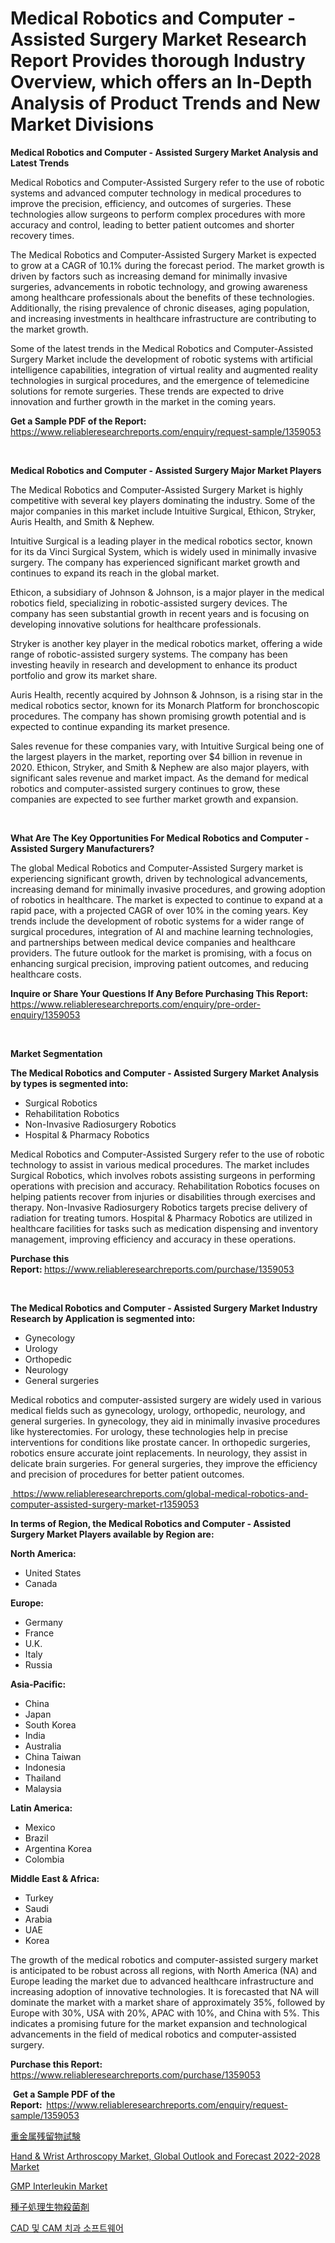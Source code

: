<p><h1>Medical Robotics and Computer - Assisted Surgery Market Research Report Provides thorough Industry Overview, which offers an In-Depth Analysis of Product Trends and New Market Divisions</h1></p><p><strong>Medical Robotics and Computer - Assisted Surgery Market Analysis and Latest Trends</strong></p>
<p><p>Medical Robotics and Computer-Assisted Surgery refer to the use of robotic systems and advanced computer technology in medical procedures to improve the precision, efficiency, and outcomes of surgeries. These technologies allow surgeons to perform complex procedures with more accuracy and control, leading to better patient outcomes and shorter recovery times.</p><p>The Medical Robotics and Computer-Assisted Surgery Market is expected to grow at a CAGR of 10.1% during the forecast period. The market growth is driven by factors such as increasing demand for minimally invasive surgeries, advancements in robotic technology, and growing awareness among healthcare professionals about the benefits of these technologies. Additionally, the rising prevalence of chronic diseases, aging population, and increasing investments in healthcare infrastructure are contributing to the market growth.</p><p>Some of the latest trends in the Medical Robotics and Computer-Assisted Surgery Market include the development of robotic systems with artificial intelligence capabilities, integration of virtual reality and augmented reality technologies in surgical procedures, and the emergence of telemedicine solutions for remote surgeries. These trends are expected to drive innovation and further growth in the market in the coming years.</p></p>
<p><strong>Get a Sample PDF of the Report:&nbsp;</strong> <a href="https://www.reliableresearchreports.com/enquiry/request-sample/1359053">https://www.reliableresearchreports.com/enquiry/request-sample/1359053</a></p>
<p>&nbsp;</p>
<p><strong>Medical Robotics and Computer - Assisted Surgery Major Market Players</strong></p>
<p><p>The Medical Robotics and Computer-Assisted Surgery Market is highly competitive with several key players dominating the industry. Some of the major companies in this market include Intuitive Surgical, Ethicon, Stryker, Auris Health, and Smith & Nephew.</p><p>Intuitive Surgical is a leading player in the medical robotics sector, known for its da Vinci Surgical System, which is widely used in minimally invasive surgery. The company has experienced significant market growth and continues to expand its reach in the global market.</p><p>Ethicon, a subsidiary of Johnson & Johnson, is a major player in the medical robotics field, specializing in robotic-assisted surgery devices. The company has seen substantial growth in recent years and is focusing on developing innovative solutions for healthcare professionals.</p><p>Stryker is another key player in the medical robotics market, offering a wide range of robotic-assisted surgery systems. The company has been investing heavily in research and development to enhance its product portfolio and grow its market share.</p><p>Auris Health, recently acquired by Johnson & Johnson, is a rising star in the medical robotics sector, known for its Monarch Platform for bronchoscopic procedures. The company has shown promising growth potential and is expected to continue expanding its market presence.</p><p>Sales revenue for these companies vary, with Intuitive Surgical being one of the largest players in the market, reporting over $4 billion in revenue in 2020. Ethicon, Stryker, and Smith & Nephew are also major players, with significant sales revenue and market impact. As the demand for medical robotics and computer-assisted surgery continues to grow, these companies are expected to see further market growth and expansion.</p></p>
<p>&nbsp;</p>
<p><strong>What Are The Key Opportunities For Medical Robotics and Computer - Assisted Surgery Manufacturers?</strong></p>
<p><p>The global Medical Robotics and Computer-Assisted Surgery market is experiencing significant growth, driven by technological advancements, increasing demand for minimally invasive procedures, and growing adoption of robotics in healthcare. The market is expected to continue to expand at a rapid pace, with a projected CAGR of over 10% in the coming years. Key trends include the development of robotic systems for a wider range of surgical procedures, integration of AI and machine learning technologies, and partnerships between medical device companies and healthcare providers. The future outlook for the market is promising, with a focus on enhancing surgical precision, improving patient outcomes, and reducing healthcare costs.</p></p>
<p><strong>Inquire or Share Your Questions If Any Before Purchasing This Report:</strong> <a href="https://www.reliableresearchreports.com/enquiry/pre-order-enquiry/1359053">https://www.reliableresearchreports.com/enquiry/pre-order-enquiry/1359053</a></p>
<p>&nbsp;</p>
<p><strong>Market Segmentation</strong></p>
<p><strong>The Medical Robotics and Computer - Assisted Surgery Market Analysis by types is segmented into:</strong></p>
<p><ul><li>Surgical Robotics</li><li>Rehabilitation Robotics</li><li>Non-Invasive Radiosurgery Robotics</li><li>Hospital & Pharmacy Robotics</li></ul></p>
<p><p>Medical Robotics and Computer-Assisted Surgery refer to the use of robotic technology to assist in various medical procedures. The market includes Surgical Robotics, which involves robots assisting surgeons in performing operations with precision and accuracy. Rehabilitation Robotics focuses on helping patients recover from injuries or disabilities through exercises and therapy. Non-Invasive Radiosurgery Robotics targets precise delivery of radiation for treating tumors. Hospital & Pharmacy Robotics are utilized in healthcare facilities for tasks such as medication dispensing and inventory management, improving efficiency and accuracy in these operations.</p></p>
<p><strong>Purchase this Report:&nbsp;</strong><a href="https://www.reliableresearchreports.com/purchase/1359053">https://www.reliableresearchreports.com/purchase/1359053</a></p>
<p>&nbsp;</p>
<p><strong>The Medical Robotics and Computer - Assisted Surgery Market Industry Research by Application is segmented into:</strong></p>
<p><ul><li>Gynecology</li><li>Urology</li><li>Orthopedic</li><li>Neurology</li><li>General surgeries</li></ul></p>
<p><p>Medical robotics and computer-assisted surgery are widely used in various medical fields such as gynecology, urology, orthopedic, neurology, and general surgeries. In gynecology, they aid in minimally invasive procedures like hysterectomies. For urology, these technologies help in precise interventions for conditions like prostate cancer. In orthopedic surgeries, robotics ensure accurate joint replacements. In neurology, they assist in delicate brain surgeries. For general surgeries, they improve the efficiency and precision of procedures for better patient outcomes.</p></p>
<p><a href="https://www.reliableresearchreports.com/global-medical-robotics-and-computer-assisted-surgery-market-r1359053">&nbsp;https://www.reliableresearchreports.com/global-medical-robotics-and-computer-assisted-surgery-market-r1359053</a></p>
<p><strong>In terms of Region, the Medical Robotics and Computer - Assisted Surgery Market Players available by Region are:</strong></p>
<p>
    <p> <strong> North America: </strong>
        <ul>
            <li>United States</li>
            <li>Canada</li>
        </ul>
        </p> 
    <p> <strong> Europe: </strong>
        <ul>
            <li>Germany</li>
            <li>France</li>
            <li>U.K.</li>
            <li>Italy</li>
            <li>Russia</li>
        </ul>
        </p> 
    <p> <strong> Asia-Pacific: </strong>
        <ul>
            <li>China</li>
            <li>Japan</li>
            <li>South Korea</li>
            <li>India</li>
            <li>Australia</li>
            <li>China Taiwan</li>
            <li>Indonesia</li>
            <li>Thailand</li>
            <li>Malaysia</li>
        </ul>
        </p> 
    <p> <strong> Latin America: </strong>
        <ul>
            <li>Mexico</li>
            <li>Brazil</li>
            <li>Argentina Korea</li>
            <li>Colombia</li>
        </ul>
        </p> 
    <p> <strong> Middle East & Africa: </strong>
        <ul>
            <li>Turkey</li>
            <li>Saudi</li>
            <li>Arabia</li>
            <li>UAE</li>
            <li>Korea</li>
        </ul>
    </p>
    </p>
<p><p>The growth of the medical robotics and computer-assisted surgery market is anticipated to be robust across all regions, with North America (NA) and Europe leading the market due to advanced healthcare infrastructure and increasing adoption of innovative technologies. It is forecasted that NA will dominate the market with a market share of approximately 35%, followed by Europe with 30%, USA with 20%, APAC with 10%, and China with 5%. This indicates a promising future for the market expansion and technological advancements in the field of medical robotics and computer-assisted surgery.</p></p>
<p><strong>Purchase this Report: </strong><a href="https://www.reliableresearchreports.com/purchase/1359053">https://www.reliableresearchreports.com/purchase/1359053</a></p>
<p>&nbsp;<strong>Get a Sample PDF of the Report:&nbsp;&nbsp;</strong><a href="https://www.reliableresearchreports.com/enquiry/request-sample/1359053">https://www.reliableresearchreports.com/enquiry/request-sample/1359053</a></p>
<p><strong></strong></p>
<p><p><a href="https://github.com/TysonKub/Market-Research-Report-List-1/blob/main/311079089128.md">重金属残留物試験</a></p><p><a href="https://www.linkedin.com/pulse/hand-amp-wrist-arthroscopy-market-global-outlook-forecast-kkgse">Hand & Wrist Arthroscopy Market, Global Outlook and Forecast 2022-2028 Market</a></p><p><a href="https://www.linkedin.com/pulse/gmp-interleukin-market-trends-forecast-competitive-analysis-wy0ke">GMP Interleukin Market</a></p><p><a href="https://github.com/RaeJenkins1952/Market-Research-Report-List-1/blob/main/919481189127.md">種子処理生物殺菌剤</a></p><p><a href="https://github.com/Skyleitney456456/Market-Research-Report-List-1/blob/main/493050781762.md">CAD 및 CAM 치과 소프트웨어</a></p></p>